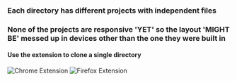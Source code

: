 ### Each directory has different projects with independent files

### None of the projects are responsive 'YET' so the layout 'MIGHT BE' messed up in devices other than the one they were built in


#### Use the extension to clone a single directory
![Chrome Extension](https://chrome.google.com/webstore/detail/gitzip-for-github/ffabmkklhbepgcgfonabamgnfafbdlkn)
![Firefox Extension](https://addons.mozilla.org/en-US/firefox/addon/gitzip/)

